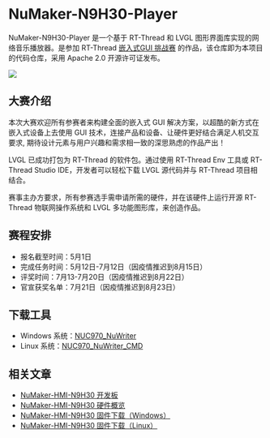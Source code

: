 # NuMaker-N9H30-Player

NuMaker-N9H30-Player 是一个基于 RT-Thread 和 LVGL 图形界面库实现的网络音乐播放器。是参加 RT-Thread [嵌入式GUI 挑战赛](https://club.rt-thread.org/ask/article/fdf5ad5909eef6ba.html) 的作品，该仓库即为本项目的代码仓库，采用 Apache 2.0 开源许可证发布。

![](https://oss-club.rt-thread.org/uploads/20220414/8e54e81fa7b124365ebf176b0c4552e2.png.webp)

## 大赛介绍

本次大赛欢迎所有参赛者来构建全面的嵌入式 GUI 解决方案，以超酷的新方式在嵌入式设备上去使用 GUI 技术，连接产品和设备、让硬件更好结合满足人机交互要求, 期待设计元素与用户兴趣和需求相一致的深思熟虑的作品产出！

LVGL 已成功打包为 RT-Thread 的软件包。通过使用 RT-Thread Env 工具或 RT-Thread Studio IDE，开发者可以轻松下载 LVGL 源代码并与 RT-Thread 项目相结合。

赛事主办方要求，所有参赛选手需申请所需的硬件，并在该硬件上运行开源 RT-Thread 物联网操作系统和 LVGL 多功能图形库，来创造作品。

## 赛程安排

- 报名截至时间：5月1日
- 完成任务时间：5月12日-7月12日（因疫情推迟到8月15日）
- 评奖时间：7月13-7月20日（因疫情推迟到8月22日）
- 官宣获奖名单：7月21日（因疫情推迟到8月23日）

## 下载工具

- Windows 系统：[NUC970_NuWriter](https://github.com/OpenNuvoton/NUC970_NuWriter)
- Linux 系统：[NUC970_NuWriter_CMD](https://github.com/OpenNuvoton/NUC970_NuWriter_CMD)

## 相关文章

- [NuMaker-HMI-N9H30 开发板](https://getiot.tech/numaker/numaker-hmi-n9h30-intro.html)
- [NuMaker-HMI-N9H30 硬件概览](https://getiot.tech/numaker/numaker-hmi-n9h30-hardware-overview.html)
- [NuMaker-HMI-N9H30 固件下载（Windows）](https://getiot.tech/numaker/numaker-hmi-n9h30-program-firmware.html)
- [NuMaker-HMI-N9H30 固件下载（Linux）](https://getiot.tech/numaker/numaker-hmi-n9h30-program-firmware-on-linux.html)

